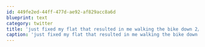 ```yaml
---
id: 449fe2ed-44ff-477d-ae92-af829acc8a6d
blueprint: text
category: twitter
title: 'just fixed my flat that resulted in me walking the bike down 2/3 of the Vapour trail'
caption: 'just fixed my flat that resulted in me walking the bike down 2/3 of the Vapour trail'
---
```


